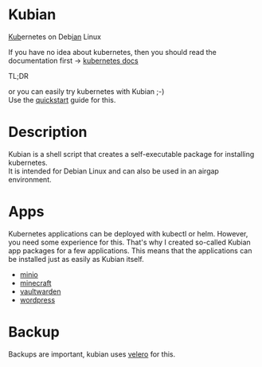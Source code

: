 # Kubian
<ins>Kub</ins>ernetes on Deb<ins>ian</ins> Linux  

If you have no idea about kubernetes, then you should read the documentation first -> [kubernetes docs](https://kubernetes.io/docs/concepts/overview/)  

TL;DR  

or you can easily try kubernetes with Kubian ;-)  
Use the [quickstart](docs/quickstart.md) guide for this.

# Description
Kubian is a shell script that creates a self-executable package for installing kubernetes.  
It is intended for Debian Linux and can also be used in an airgap environment.

# Apps
Kubernetes applications can be deployed with kubectl or helm. However, you need some experience for this. That's why I created so-called Kubian app packages for a few applications. This means that the applications can be installed just as easily as Kubian itself.

* [minio](docs/minio.md)
* [minecraft](docs/minecraft.md)
* [vaultwarden](docs/vaultwarden.md)
* [wordpress](docs/wordpress.md)

# Backup
 Backups are important, kubian uses [velero](docs/backup.md) for this.
